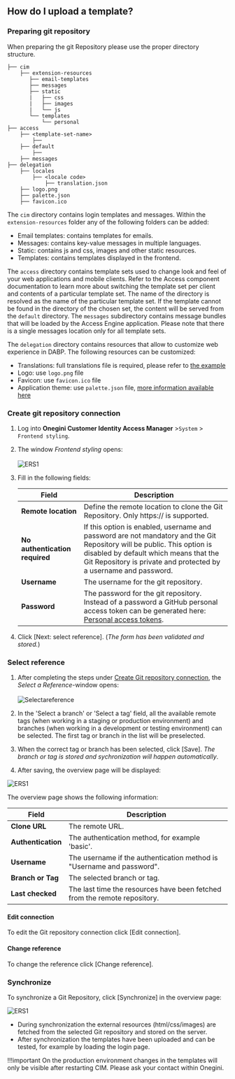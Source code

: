 
## How do I upload a template? 


###  Preparing git repository

When preparing the git Repository please use the proper directory structure.   

```
├── cim
    ├── extension-resources    
       ├── email-templates
       ├── messages
       ├── static
       |   ├── css
       |   ├── images
       |   └── js
       └── templates
           └── personal
├── access
    ├── <template-set-name>
        ├── 
    ├── default
        ├── 
    ├── messages
├── delegation
    ├── locales
        ├── <locale code>
            ├── translation.json
    ├── logo.png
    ├── palette.json
    ├── favicon.ico
```        

The `cim` directory contains login templates and messages. Within the `extension-resources` folder any of the following folders can be added:

  - Email templates: contains templates for emails.
  - Messages: contains key-value messages in multiple languages.
  - Static: contains js and css, images and other static resources.
  - Templates: contains templates displayed in the frontend.
  
The `access` directory contains template sets used to change look and feel of your web applications and mobile clients. Refer to the Access component 
documentation to learn more about switching the template set per client and contents of a particular template set. The name of the directory is resolved as the 
name of the particular template set. If the template cannot be found in the directory of the chosen set, the content will be served from the `default` directory.
The `messages` subdirectory contains message bundles that will be loaded by the Access Engine application. Please note that there is a single messages location
only for all template sets.  

The `delegation` directory contains resources that allow to customize web experience in DABP. The following resources can be customized:

  - Translations: full translations file is required, please refer to [the example](translation.json)
  - Logo: use `logo.png` file
  - Favicon: use `favicon.ico` file
  - Application theme: use `palette.json` file, [more information available here](https://material-ui.com/customization/theming/)

### Create git repository connection
1. Log into **Onegini Customer Identity Access Manager** >`System` > `Frontend styling`.
2. The window *Frontend styling* opens: <br><br>
![ERS1](./images/ers_1.png)
1. Fill in the following fields:

    | Field|Description   |
    |---|---|
    |  **Remote location** | Define the remote location to clone the Git Repository. Only https:// is supported.   | 
    |  **No authentication required** | If this option is enabled, username and password are not mandatory and the Git Repository will be public. This option is disabled by default which means that the Git Repository is private and protected by a username and password.
    |**Username**| The username for the git repository.|
    |**Password**| The password for the git repository. Instead of a password a GitHub personal access token can be generated here: [Personal access tokens](https://github.com/settings/tokens). |

2. Click [Next: select reference]. (*The form has been validated and stored.*) 

### Select reference

1. After completing the steps under [Create Git repository connection](#create-git-repository-connection), the *Select a Reference*-window opens: <br> <br>
![Selectareference](./images/Selectareference.png)

6. In the 'Select a branch' or 'Select a tag' field, all the available remote tags (when working in a staging or production environment) and branches (when working in a development or testing environment) can be selected. The first tag or branch in the list will be preselected.
7. When the correct tag or branch has been selected, click [Save]. 
   *The branch or tag is stored and sychronization will happen automatically*.
8. After saving, the overview page will be displayed:

![ERS1](./images/ers1.png)

The overview page shows the following information:

| Field|Description   |
|---|---|
|  **Clone URL** | The remote URL.| 
|  **Authentication** | The authentication method, for example 'basic'.|
|**Username**| The username if the authentication method is "Username and password".|
|**Branch or Tag**| The selected branch or tag. |
|**Last checked**| The last time the resources have been fetched from the remote repository.|

#### Edit connection   
To edit the Git repository connection click [Edit connection]. 

#### Change reference
To change the reference click [Change reference].

### Synchronize

To synchronize a Git Repository, click [Synchronize] in the overview page:

![ERS1](./images/ers1.png)

- During synchronization the external resources (html/css/images) are fetched from the selected Git repository and stored on the server. 
- After synchronization the templates have been uploaded and can be tested, for example by loading the login page.

!!!important 
    On the production environment changes in the templates will only be visible after restarting CIM. Please ask your contact within Onegini.

